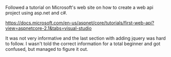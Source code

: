 Followed a tutorial on Microsoft's web site on how to create a web api project using asp.net and c#.

https://docs.microsoft.com/en-us/aspnet/core/tutorials/first-web-api?view=aspnetcore-2.1&tabs=visual-studio 

It was not very informative and the last section with adding jquery was hard to follow. I wasn't told the correct information for a total beginner and got confused, but managed to figure it out.
